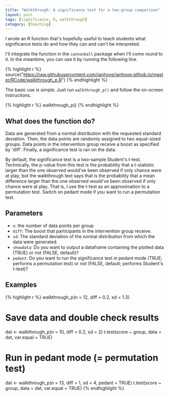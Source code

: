```yaml
---
title: "Walkthrough: A significance test for a two-group comparison"
layout: post
tags: [significance, R, walkthrough]
category: [Teaching]
---
```




I wrote an R function that's hopefully useful
to teach students what significance tests do
and how they can and can't be interpreted.

<!--more-->

I'll integrate the function in the `cannonball`
package when I'll come round to it. In the meantime,
you can use it by running the following line.


{% highlight r %}
source("https://raw.githubusercontent.com/janhove/janhove.github.io/master/RCode/walkthrough_p.R")
{% endhighlight %}

The basic use is simple. Just run `walkthrough_p()` and follow
the on-screen instructions.


{% highlight r %}
walkthrough_p()
{% endhighlight %}

## What does the function do?
Data are generated from a normal distribution with the requested
standard deviation. Then, the data points are randomly assigned to two
equal-sized groups. Data points in the intervention group receive a boost
as specified by 'diff'. Finally, a significance test is ran on the data.

By default, the significance test is a two-sample Student's t-test.
Technically, the p-value from this test is the probability
that a t-statistic larger than the one observed
would've been observed if only chance were at play, but
the walkthrough text says that is the probability that
a mean difference larger than the one observed would've
been observed if only chance were at play. That is,
I use the t-test as an approximation to a permutation test.
Switch on pedant mode if you want to run a permutation test.

## Parameters

* `n`: the number of data points per group
* `diff`: The boost that participants in the intervention group receive.
* `sd`: The standard deviation of the normal distribution from which the data were generated.
* `showdata`: Do you want to output a dataframe containing the plotted data (TRUE) or not (FALSE, default)?
* `pedant`: Do you want to run the significance test in pedant mode (TRUE; performs a permutation test) or not (FALSE, default; performs Student's t-test)?

## Examples


{% highlight r %}
walkthrough_p(n = 12, diff = 0.2, sd = 1.3)

# Save data and double check results
dat <- walkthrough_p(n = 10, diff = 0.2, sd = 2)
t.test(score ~ group, data = dat, var.equal = TRUE)

# Run in pedant mode (= permutation test)
dat <- walkthrough_p(n = 13, diff = 1, sd = 4, pedant = TRUE)
t.test(score ~ group, data = dat, var.equal = TRUE)
{% endhighlight %}

